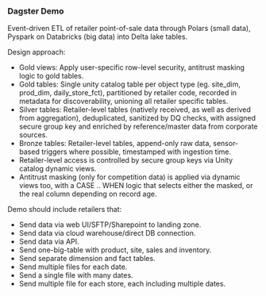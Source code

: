 ### Dagster Demo

Event-driven ETL of retailer point-of-sale data through Polars (small data), Pyspark on Databricks (big data) into Delta lake tables.

Design approach:
- Gold views: Apply user-specific row-level security, antitrust masking logic to gold tables.
- Gold tables: Single unity catalog table per object type (eg. site_dim, prod_dim, daily_store_fct), partitioned by retailer code, recorded in metadata for discoverability, unioning all retailer specific tables.
- Silver tables: Retailer-level tables (natively received, as well as derived from aggregation), deduplicated, sanitized by DQ checks, with assigned secure group key and enriched by reference/master data from corporate sources.
- Bronze tables: Retailer-level tables, append-only raw data, sensor-based triggers where possible, timestamped with ingestion time.
- Retailer-level access is controlled by secure group keys via Unity catalog dynamic views.
- Antitrust masking (only for competition data) is applied via dynamic views too, with a CASE .. WHEN logic that selects either the masked, or the real column depending on record age.

Demo should include retailers that:
- Send data via web UI/SFTP/Sharepoint to landing zone.
- Send data via cloud warehouse/direct DB connection.
- Send data via API.
- Send one-big-table with product, site, sales and inventory.
- Send separate dimension and fact tables.
- Send multiple files for each date.
- Send a single file with many dates.
- Send multiple file for each store, each including multiple dates.
